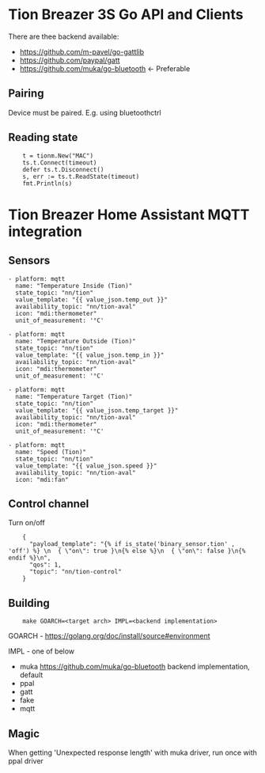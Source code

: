 # Tion Breazer 3S Go API and Clients
There are thee backend available:
  - https://github.com/m-pavel/go-gattlib
  - https://github.com/paypal/gatt
  - https://github.com/muka/go-bluetooth <- Preferable
## Pairing
Device must be paired. E.g. using bluetoothctrl
## Reading state
```
    t = tionm.New("MAC")
    ts.t.Connect(timeout)
    defer ts.t.Disconnect()
    s, err := ts.t.ReadState(timeout)
    fmt.Println(s)
```
# Tion Breazer Home Assistant MQTT integration
## Sensors
```
- platform: mqtt
  name: "Temperature Inside (Tion)"
  state_topic: "nn/tion"
  value_template: "{{ value_json.temp_out }}"
  availability_topic: "nn/tion-aval"
  icon: "mdi:thermometer"
  unit_of_measurement: '°C'

- platform: mqtt
  name: "Temperature Outside (Tion)"
  state_topic: "nn/tion"
  value_template: "{{ value_json.temp_in }}"
  availability_topic: "nn/tion-aval"
  icon: "mdi:thermometer"
  unit_of_measurement: '°C'

- platform: mqtt
  name: "Temperature Target (Tion)"
  state_topic: "nn/tion"
  value_template: "{{ value_json.temp_target }}"
  availability_topic: "nn/tion-aval"
  icon: "mdi:thermometer"
  unit_of_measurement: '°C'

- platform: mqtt
  name: "Speed (Tion)"
  state_topic: "nn/tion"
  value_template: "{{ value_json.speed }}"
  availability_topic: "nn/tion-aval"
  icon: "mdi:fan"

```
## Control channel
Turn on/off
```
    {
      "payload_template": "{% if is_state('binary_sensor.tion' , 'off') %} \n  { \"on\": true }\n{% else %}\n  { \"on\": false }\n{% endif %}\n",
      "qos": 1,
      "topic": "nn/tion-control"
    }
```
## Building
```
    make GOARCH=<target arch> IMPL=<backend implementation>
```
GOARCH - https://golang.org/doc/install/source#environment

IMPL - one of below
  - muka https://github.com/muka/go-bluetooth backend implementation, default
  - ppal
  - gatt 
  - fake 
  - mqtt 
## Magic
 When getting 'Unexpected response length' with muka driver, run once with ppal driver
 